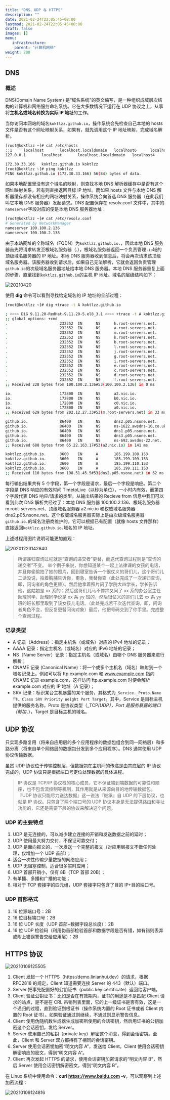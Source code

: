 ```yaml
---
title: "DNS、UDP 与 HTTPS"
description: ""
date: 2021-02-24T22:05:45+08:00
lastmod: 2021-02-24T22:05:45+08:00
draft: false
images: []
menu:
   infrastructure:
    parent: "计算机网络"
weight: 200
---
```


## DNS

### 概述

DNS(Domain Name System) 是“域名系统”的英文缩写，是一种组织成域层次结构的计算机和网络服务命名系统。它在大多数情况下运行在 UDP 协议之上，从事将**主机名或域名转换为实际 IP 地址**的工作。

当你访问本网站的域名`koktlzz.github.io`，操作系统会先检查自己本地的 hosts 文件是否有这个网址映射关系，如果有，就先调用这个 IP 地址映射，完成域名解析。

```bash
[root@koktlzz ~]# cat /etc/hosts
::1     localhost       localhost.localdomain   localhost6      localhost6.localdomain6
127.0.0.1       localhost       localhost.localdomain   localhost4      localhost4.localdomain4

172.30.33.166   koktlzz.github.io koktlzz
[root@koktlzz ~]# ping koktlzz
PING koktlzz.github.io (172.30.33.166) 56(84) bytes of data.
```

如果本地配置里没有这个域名的映射，则查找本地 DNS 解析器缓存中是否有这个网址映射关系，若有则直接返回目标 IP 地址。而如果 hosts 文件与本地 DNS 解析器缓存都没有相应的网址映射关系，操作系统会向首选 DNS 服务器（在此我们叫它本地 DNS 服务器）发起请求。DNS 配置保存在 resolv.conf 文件中，其中的`nameserver`字段对应的便是本地 DNS 服务器地址：

```bash
[root@koktlzz ~]# cat /etc/resolv.conf 
# Generated by NetworkManager
nameserver 100.100.2.136
nameserver 100.100.2.138
```

由于本站网址的全称域名（FQDN）为`koktlzz.github.io.`，因此本地 DNS 服务器首先将请求转发至根域名服务器（.），根域名服务器返回一个负责管理`.io`域的顶级域名服务器的 IP 地址。本地 DNS 服务器收到信息后，将会再次请求该顶级域名服务器。该服务器收到请求后，如果自己无法解析，它就会返回负责管理`github.io`的次级域名服务器地址给本地 DNS 服务器。本地 DNS 服务器重复上面的步骤，直至找到`koktlzz.github.io`的主机 IP 地址。域名的层级结构如下：

![20210420](https://cdn.jsdelivr.net/gh/koktlzz/ImgBed@master/20210420.jpeg)

使用 **dig** 命令可以看到寻找给定域名的 IP 地址的全部过程：

```bash
[root@koktlzz ~]# dig +trace -t A koktlzz.github.io 

; <<>> DiG 9.11.20-RedHat-9.11.20-5.el8_3.1 <<>> +trace -t A koktlzz.github.io
;; global options: +cmd
.                       232352  IN      NS      h.root-servers.net.
.                       232352  IN      NS      a.root-servers.net.
.                       232352  IN      NS      m.root-servers.net.
.                       232352  IN      NS      k.root-servers.net.
.                       232352  IN      NS      b.root-servers.net.
.                       232352  IN      NS      l.root-servers.net.
.                       232352  IN      NS      j.root-servers.net.
.                       232352  IN      NS      g.root-servers.net.
.                       232352  IN      NS      i.root-servers.net.
.                       232352  IN      NS      e.root-servers.net.
.                       232352  IN      NS      c.root-servers.net.
.                       232352  IN      NS      d.root-servers.net.
.                       232352  IN      NS      f.root-servers.net.
;; Received 228 bytes from 100.100.2.136#53(100.100.2.136) in 0 ms

io.                     172800  IN      NS      a2.nic.io.
io.                     172800  IN      NS      b0.nic.io.
io.                     172800  IN      NS      c0.nic.io.
io.                     172800  IN      NS      a0.nic.io.
;; Received 629 bytes from 202.12.27.33#53(m.root-servers.net) in 33 ms

github.io.              86400   IN      NS      dns2.p05.nsone.net.
github.io.              86400   IN      NS      ns-1622.awsdns-10.co.uk.
github.io.              86400   IN      NS      dns1.p05.nsone.net.
github.io.              86400   IN      NS      dns3.p05.nsone.net.
github.io.              86400   IN      NS      ns-692.awsdns-22.net.
;; Received 688 bytes from 65.22.163.17#53(a2.nic.io) in 141 ms

koktlzz.github.io.      3600    IN      A       185.199.108.153
koktlzz.github.io.      3600    IN      A       185.199.109.153
koktlzz.github.io.      3600    IN      A       185.199.110.153
koktlzz.github.io.      3600    IN      A       185.199.111.153
;; Received 110 bytes from 198.51.45.5#53(dns2.p05.nsone.net) in 62 ms
```

每行输出结果共有 5 个字段，第一个字段是请求，最后一个字段是响应。第二个字段是 DNS 响应的有效时间 TimetoLive（以秒为单位），一小时内有效，而第四个字段代表 DNS 响应/请求的类型。从输出结果的 Recieve from 信息中我们可以看到此次 DNS 解析共经过了：本地 DNS 服务器 100.100.2.136、根域名服务器 m.root-servers.net、顶级域名服务器 a2.nic.io 和权威域名服务器 dns2.p05.nsone.net。这个权威域名服务器实际上是由次级域名服务器`github.io.`的域名注册商维护的，它可以根据已有配置（就像 hosts 文件那样）直接返回`koktlzz.github.io.`域名的 IP 地址。

上述过程用图片说明可能更加直观：

![20201223142840](https://cdn.jsdelivr.net/gh/koktlzz/NoteImg@main/20201223142840.png)

>所谓递归查询过程就是“查询的递交者”更替，而迭代查询过程则是“查询的递交者”不变。
>举个例子来说，你想知道某个一起上法律课的女孩的电话，并且你偷偷拍了她的照片，回到寝室告诉一个很仗义的哥们儿，这个哥们儿二话没说，拍着胸脯告诉你，甭急，我替你查（此处完成了一次递归查询，即，问询者的角色更替）。然后他拿着照片问了学院大四学长，学长告诉他，这姑娘是 xx 系的；然后这哥们儿马不停蹄又问了 xx 系的办公室主任助理同学，助理同学说是 xx 系 yy 班的，然后很仗义的哥们儿去 xx 系 yy 班的班长那里取到了该女孩儿电话。（此处完成若干次迭代查询，即，问询者角色不变，但反复更替问询对象）最后，他把号码交到了你手里。完成整个查询过程。

### 记录类型

- A 记录（Address）：指定主机名（或域名）对应的 IPv4 地址的记录；
- AAAA 记录：指定主机名（或域名）对应的 IPv6 地址的记录；
- NS（Name Server）记录：指定主机名（或域名）由哪个 DNS 服务器来进行解析；
- CNAME 记录 (Canonical Name)：将一个或多个主机名（域名）映射到一个域名记录上。例如可以将 ftp.example.com 和 www.example.com 指向 CNAME 记录 example.com，这样访问 ftp.example.com 时便会解析 example.com 对应的 IP 地址（A 记录）；
- SRV 记录：标识某台主机暴露的某个服务，其格式为`_Service._Proto.Name TTL Class SRV Priority Weight Port Target`。其中，Service 是目标主机提供的服务名称，Proto 是协议类型（_TCP/_UDP），Port 是服务暴露的端口（前加、_），Target 是目标主机的域名。

## UDP 协议

只实现多路复用（将来自应用层的多个应用程序的数据包组合到同一网络层）和多路分离（将来自单个网络层的数据包分发到多个应用程序）。DNS 通常使用 UDP 协议传输数据。

虽然 UDP 协议位于传输控制层，但数据包在主机间的传递是由其底层的 IP 协议完成的，UDP 协议只是根据端口号定位处理数据的具体进程。

> IP 协议是 TCP/IP 协议栈的核心成员，它不保证端到端数据的可靠性和顺序，也不包含流控制等机制，其作用就是从来源向目的地传输数据包。『UDP 协议只能尽力送达数据』这一说法『继承』自 UDP 的下层协议，也就是 IP 协议。只包含了两个端口号的 UDP 协议本身是无法提供路由和寻址功能的，它还是需要下层的协议来解决这个问题。

### UDP 的主要特点

1. UDP 是无连接的，可以减少建立连接的开销和发送数据之前的延时；
2. UDP 使用最大努力交付，不保证可靠交付；
3. UDP 是面向报文的，一次发送一个完整的报文（对应用层报文不做任何处理，仅增加一个 UDP 首部）；
4. 适合一次性传输少量数据的网络应用；
5. UDP 无阻塞控制，适合很多实时应用；
6. UDP 首部开销小，仅有 8B（TCP 首部 20B）；
7. 有单播、多播和广播的功能；
8. 相对于 TCP 套接字的四元组，UDP 套接字只包含了目的 IP+目的端口号。

### UDP 首部格式

1. 16 位源端口号：2B
2. 16 位目标端口号：2B
3. 16 位 UDP 长度（UDP 首部+数据字段总长度）：2B
4. 16 位 UDP 检验码（利用伪首部检验首部和数据字段是否有错，如有错则丢弃或附上错误警告交给应用层）：2B

## HTTPS 协议

![20210109125505](https://cdn.jsdelivr.net/gh/koktlzz/ImgBed@master/20210109125505.png)

1. Client 发起一个 HTTPS（https:/demo.linianhui.dev）的请求，根据 RFC2818 的规定，Client 知道需要连接 Server 的 443（默认）端口。
2. Server 把事先配置好的公钥证书（public key certificate）返回给客户端。
3. Client 验证公钥证书：比如是否在有效期内，证书的用途是不是匹配 Client 请求的站点，是不是在 CRL 吊销列表里面，它的上一级证书是否有效，这是一个递归的过程，直到验证到根证书（操作系统内置的 Root 证书或者 Client 内置的 Root 证书）。如果验证通过则继续，不通过则显示警告信息。
4. Client 使用伪随机数生成器生成加密所使用的会话密钥，然后用证书的公钥加密这个会话密钥，发给 Server。
5. Server 使用自己的私钥（private key）解密这个消息，得到会话密钥。至此，Client 和 Server 双方都持有了相同的会话密钥。
6. Server 使用会话密钥加密“明文内容 A”，发送给 Client。Client 使用会话密钥解密响应的密文，得到“明文内容 A”。
7. Client 再次发起 HTTPS 的请求，使用会话密钥加密请求的“明文内容 B”，然后 Server 使用会话密钥解密密文，得到“明文内容 B”。

在 Linux 系统中使用命令：**curl https://www.baidu.com -v**，可以观察到上述加密流程：

![20210109124816](https://cdn.jsdelivr.net/gh/koktlzz/ImgBed@master/20210109124816.png)
